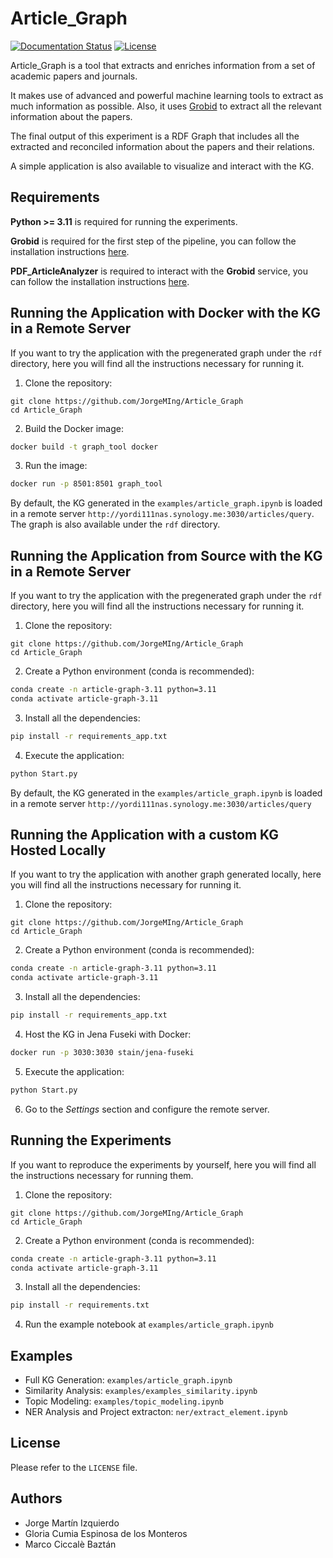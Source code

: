 # Article_Graph

[![Documentation Status](https://readthedocs.org/projects/article-graph-group-3/badge/?version=latest)](https://article-graph-group-3.readthedocs.io/en/latest/?badge=latest)
[![License](https://img.shields.io/badge/License-Apache_2.0-blue.svg)](https://opensource.org/licenses/Apache-2.0)

Article_Graph is a tool that extracts and enriches information from a
set of academic papers and journals.

It makes use of advanced and powerful machine learning tools to extract
as much information as possible.
Also, it uses [Grobid](https://grobid.readthedocs.io/en/latest/) to
extract all the relevant information about the papers.

The final output of this experiment is a RDF Graph that includes all the
extracted and reconciled information about the papers and their relations.

A simple application is also available to visualize and interact with
the KG.

## Requirements

**Python >= 3.11** is required for running the experiments.

**Grobid** is required for the first step of the pipeline, you can
follow the installation instructions
[here](https://grobid.readthedocs.io/en/latest/Run-Grobid/).

**PDF_ArticleAnalyzer** is required to interact with the **Grobid** service,
you can follow the installation instructions
[here](https://github.com/JorgeMIng/PDF_ArticleAnlyzer).

## Running the Application with Docker with the KG in a Remote Server

If you want to try the application with the pregenerated graph under
the `rdf` directory, here you will find all the instructions necessary for
running it.

1. Clone the repository:

```
git clone https://github.com/JorgeMIng/Article_Graph
cd Article_Graph
```

2. Build the Docker image:

```bash
docker build -t graph_tool docker
```

3. Run the image:

```bash
docker run -p 8501:8501 graph_tool
```

By default, the KG generated in the `examples/article_graph.ipynb` is
loaded in a remote server `http://yordi111nas.synology.me:3030/articles/query`.
The graph is also available under the `rdf` directory.

## Running the Application from Source with the KG in a Remote Server

If you want to try the application with the pregenerated graph under
the `rdf` directory, here you will find all the instructions necessary for
running it.

1. Clone the repository:

```
git clone https://github.com/JorgeMIng/Article_Graph
cd Article_Graph
```

2. Create a Python environment (conda is recommended):

```bash
conda create -n article-graph-3.11 python=3.11
conda activate article-graph-3.11
```

3. Install all the dependencies:

```bash
pip install -r requirements_app.txt
```

4. Execute the application:

```bash
python Start.py
```

By default, the KG generated in the `examples/article_graph.ipynb` is
loaded in a remote server `http://yordi111nas.synology.me:3030/articles/query`

## Running the Application with a custom KG Hosted Locally

If you want to try the application with another graph generated locally,
here you will find all the instructions necessary for running it.

1. Clone the repository:

```
git clone https://github.com/JorgeMIng/Article_Graph
cd Article_Graph
```

2. Create a Python environment (conda is recommended):

```bash
conda create -n article-graph-3.11 python=3.11
conda activate article-graph-3.11
```

3. Install all the dependencies:

```bash
pip install -r requirements_app.txt
```

4. Host the KG in Jena Fuseki with Docker:

```bash
docker run -p 3030:3030 stain/jena-fuseki
```

5. Execute the application:

```bash
python Start.py
```

6. Go to the _Settings_ section and configure the remote server.

## Running the Experiments

If you want to reproduce the experiments by yourself, here you will find
all the instructions necessary for running them.

1. Clone the repository:

```
git clone https://github.com/JorgeMIng/Article_Graph
cd Article_Graph
```

2. Create a Python environment (conda is recommended):

```bash
conda create -n article-graph-3.11 python=3.11
conda activate article-graph-3.11
```

3. Install all the dependencies:

```bash
pip install -r requirements.txt
```

4. Run the example notebook at `examples/article_graph.ipynb`

## Examples

- Full KG Generation: `examples/article_graph.ipynb`
- Similarity Analysis: `examples/examples_similarity.ipynb`
- Topic Modeling: `examples/topic_modeling.ipynb`
- NER Analysis and Project extracton: `ner/extract_element.ipynb`

## License

Please refer to the `LICENSE` file.

## Authors

- Jorge Martín Izquierdo
- Gloria Cumia Espinosa de los Monteros
- Marco Ciccalè Baztán
